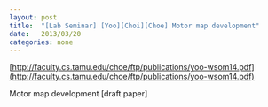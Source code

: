 ```yaml
---
layout: post
title:  "[Lab Seminar] [Yoo][Choi][Choe] Motor map development"
date:   2013/03/20
categories: none
---
```


[http://faculty.cs.tamu.edu/choe/ftp/publications/yoo-wsom14.pdf](http://faculty.cs.tamu.edu/choe/ftp/publications/yoo-wsom14.pdf)





Motor map development [draft paper]







 

